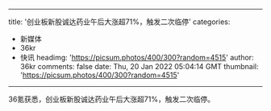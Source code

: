 
---
title: '创业板新股诚达药业午后大涨超71%，触发二次临停'
categories: 
 - 新媒体
 - 36kr
 - 快讯
headimg: 'https://picsum.photos/400/300?random=4515'
author: 36kr
comments: false
date: Thu, 20 Jan 2022 05:04:14 GMT
thumbnail: 'https://picsum.photos/400/300?random=4515'
---

<div>   
36氪获悉，创业板新股诚达药业午后大涨超71%，触发二次临停。  
</div>
            
